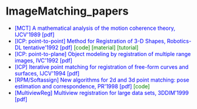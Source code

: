 # ImageMatching_papers

- <a href="https://example.com/mct.pdf" style="color: blue; text-decoration: none;">[MCT] A mathematical analysis of the motion coherence theory, IJCV'1989 [pdf]</a>
- <a href="https://example.com/icp_point_to_point.pdf" style="color: blue; text-decoration: none;">[ICP: point-to-point] Method for Registration of 3-D Shapes, Robotics-DL tentative'1992 [pdf]</a>
  <a href="https://github.com/example/icp_point_to_point" style="color: green; text-decoration: none;">[code]</a>
  <a href="https://example.com/icp_point_to_point_material" style="color: green; text-decoration: none;">[material]</a>
  <a href="https://example.com/icp_point_to_point_tutorial" style="color: green; text-decoration: none;">[tutorial]</a>
- <a href="https://example.com/icp_point_to_plane.pdf" style="color: blue; text-decoration: none;">[ICP: point-to-plane] Object modeling by registration of multiple range images, IVC'1992 [pdf]</a>
- <a href="https://example.com/icp.pdf" style="color: blue; text-decoration: none;">[ICP] Iterative point matching for registration of free-form curves and surfaces, IJCV'1994 [pdf]</a>
- <a href="https://example.com/rpm_softassign.pdf" style="color: blue; text-decoration: none;">[RPM/Softassign] New algorithms for 2d and 3d point matching: pose estimation and correspondence, PR'1998 [pdf]</a>
  <a href="https://github.com/example/rpm_softassign" style="color: green; text-decoration: none;">[code]</a>
- <a href="https://example.com/multiviewreg.pdf" style="color: blue; text-decoration: none;">[MultiviewReg] Multiview registration for large data sets, 3DDIM'1999 [pdf]</a>
